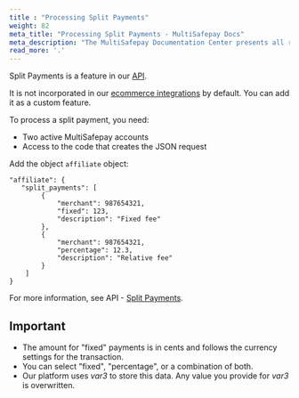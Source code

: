 ```yaml
---
title : "Processing Split Payments"
weight: 82
meta_title: "Processing Split Payments - MultiSafepay Docs"
meta_description: "The MultiSafepay Documentation Center presents all relevant information about our Plugins and API. You can also find support pages for payment methods, tools and general questions as well as the contact details of our Support and Integration Teams."
read_more: '.'
---
```


Split Payments is a feature in our [API](/api/#split-payments).

It is not incorporated in our [ecommerce integrations](/integrations/ecommerce-integrations) by default. You can add it as a custom feature.  

To process a split payment, you need:  

- Two active MultiSafepay accounts  
- Access to the code that creates the JSON request

Add the object `affiliate` object:

```shell
"affiliate": {
   "split_payments": [
        {
            "merchant": 987654321,
            "fixed": 123,
            "description": "Fixed fee"
        },
        {
            "merchant": 987654321,
            "percentage": 12.3,
            "description": "Relative fee"
        }
    ]
}
```

For more information, see API - [Split Payments](/api/#split-payments).

## Important

- The amount for "fixed" payments is in cents and follows the currency settings for the transaction.
- You can select "fixed", "percentage", or a combination of both.
- Our platform uses _var3_  to store this data. Any value you provide for _var3_ is overwritten.
